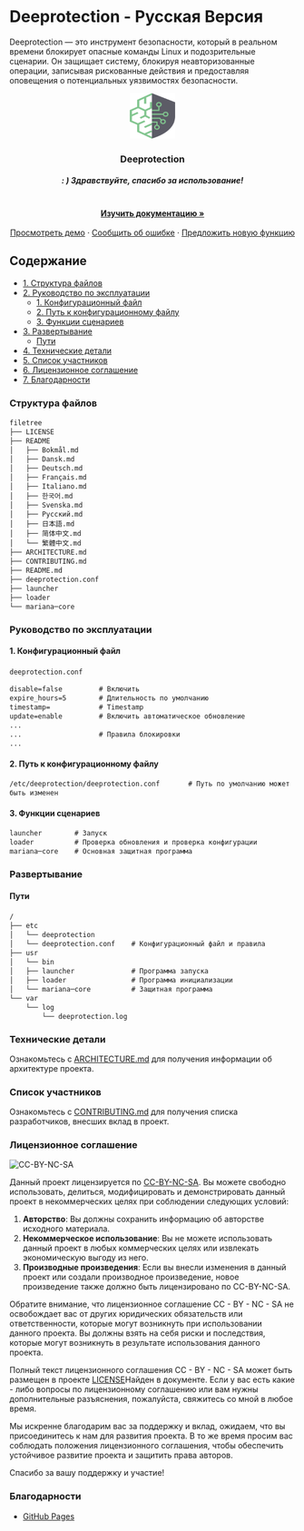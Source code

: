 # Deeprotection - Русская Версия

Deeprotection — это инструмент безопасности, который в реальном времени блокирует опасные команды Linux и подозрительные сценарии. Он защищает систему, блокируя неавторизованные операции, записывая рискованные действия и предоставляя оповещения о потенциальных уязвимостях безопасности.

<p align="center">
  <a href="https://github.com/Geekstrange/Deeprotection">
    <img src="images/logo.svg" alt="Logo" width="80" height="80">
  </a>
  <h3 align="center">Deeprotection</h3>
  <h5 align="center">: ) Здравствуйте, спасибо за использование!</h5>
  <p align="center">
    <br />
    <a href="https://github.com/Geekstrange/Deeprotection"><strong>Изучить документацию »</strong></a>
    <br />
    <br />
    <a href="https://github.com/Geekstrange/Deeprotection">Просмотреть демо</a>
    ·
    <a href="https://github.com/Geekstrange/Deeprotection/issues">Сообщить об ошибке</a>
    ·
    <a href="https://github.com/Geekstrange/Deeprotection/issues">Предложить новую функцию</a>
  </p>
</p>

## Содержание

- [1. Структура файлов](#структура-файлов)
- [2. Руководство по эксплуатации](#руководство-по-эксплуатации)
  - [1. Конфигурационный файл](#1-конфигурационный-файл)
  - [2. Путь к конфигурационному файлу](#2-путь-к-конфигурационному-файлу)
  - [3. Функции сценариев](#3-функции-сценариев)
- [3. Развертывание](#развертывание)
  - [Пути](#пути)
- [4. Технические детали](#технические-детали)
- [5. Список участников](#список-участников)
- [6. Лицензионное соглашение](#лицензионное-соглашение)
- [7. Благодарности](#благодарности)

### Структура файлов
```
filetree 
├── LICENSE
├── README
│   ├── Bokmål.md
│   ├── Dansk.md
│   ├── Deutsch.md
│   ├── Français.md
│   ├── Italiano.md
│   ├── 한국어.md
│   ├── Svenska.md
│   ├── Русский.md
│   ├── 日本語.md
│   ├── 简体中文.md
│   └── 繁體中文.md
├── ARCHITECTURE.md
├── CONTRIBUTING.md
├── README.md
├── deeprotection.conf
├── launcher
├── loader
└── mariana─core
```

### Руководство по эксплуатации

#### 1. Конфигурационный файл

`deeprotection.conf`

```
disable=false         # Включить
expire_hours=5        # Длительность по умолчанию
timestamp=            # Timestamp
update=enable         # Включить автоматическое обновление
...
...                   # Правила блокировки
...
```

#### 2. Путь к конфигурационному файлу

```
/etc/deeprotection/deeprotection.conf		# Путь по умолчанию может быть изменен
```

#### 3. Функции сценариев

```
launcher        # Запуск
loader          # Проверка обновления и проверка конфигурации
mariana─core    # Основная защитная программа
```

### Развертывание

#### Пути

```
/
├── etc
│   └── deeprotection
│   └── deeprotection.conf    # Конфигурационный файл и правила
├── usr
│   └── bin 
│   ├── launcher              # Программа запуска
│   ├── loader                # Программа инициализации
│   └── mariana─core          # Защитная программа
└── var
    └── log
        └── deeprotection.log
```

### Технические детали

Ознакомьтесь с [ARCHITECTURE.md](https://github.com/Geekstrange/Deeprotection/ARCHITECTURE.md) для получения информации об архитектуре проекта.

### Список участников

Ознакомьтесь с [CONTRIBUTING.md](https://github.com/Geekstrange/Deeprotection/CONTRIBUTING.md) для получения списка разработчиков, внесших вклад в проект.

### Лицензионное соглашение

![CC-BY-NC-SA](https://mirrors.creativecommons.org/presskit/buttons/88x31/svg/by-nc-sa.svg)

Данный проект лицензируется по [CC-BY-NC-SA](https://creativecommons.org/licenses/by-nc-sa/4.0/). Вы можете свободно использовать, делиться, модифицировать и демонстрировать данный проект в некоммерческих целях при соблюдении следующих условий:

1. **Авторство**: Вы должны сохранить информацию об авторстве исходного материала.
2. **Некоммерческое использование**: Вы не можете использовать данный проект в любых коммерческих целях или извлекать экономическую выгоду из него.
3. **Производные произведения**: Если вы внесли изменения в данный проект или создали производное произведение, новое произведение также должно быть лицензировано по CC-BY-NC-SA.

Обратите внимание, что лицензионное соглашение CC - BY - NC - SA не освобождает вас от других юридических обязательств или ответственности, которые могут возникнуть при использовании данного проекта. Вы должны взять на себя риски и последствия, которые могут возникнуть в результате использования данного проекта.

Полный текст лицензионного соглашения CC - BY - NC - SA может быть размещен в проекте [LICENSE](https://github.com/Geekstrange/Deeprotection/LICENSE)Найден в документе. Если у вас есть какие - либо вопросы по лицензионному соглашению или вам нужны дополнительные разъяснения, пожалуйста, свяжитесь со мной в любое время.

Мы искренне благодарим вас за поддержку и вклад, ожидаем, что вы присоединитесь к нам для развития проекта. В то же время просим вас соблюдать положения лицензионного соглашения, чтобы обеспечить устойчивое развитие проекта и защитить права авторов.

Спасибо за вашу поддержку и участие!

### Благодарности

- [GitHub Pages](https://pages.github.com)
